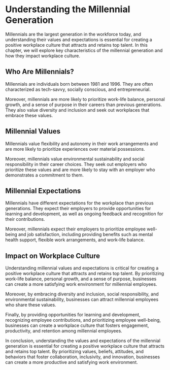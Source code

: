Understanding the Millennial Generation
================================================================

Millennials are the largest generation in the workforce today, and understanding their values and expectations is essential for creating a positive workplace culture that attracts and retains top talent. In this chapter, we will explore key characteristics of the millennial generation and how they impact workplace culture.

Who Are Millennials?
--------------------

Millennials are individuals born between 1981 and 1996. They are often characterized as tech-savvy, socially conscious, and entrepreneurial.

Moreover, millennials are more likely to prioritize work-life balance, personal growth, and a sense of purpose in their careers than previous generations. They also value diversity and inclusion and seek out workplaces that embrace these values.

Millennial Values
-----------------

Millennials value flexibility and autonomy in their work arrangements and are more likely to prioritize experiences over material possessions.

Moreover, millennials value environmental sustainability and social responsibility in their career choices. They seek out employers who prioritize these values and are more likely to stay with an employer who demonstrates a commitment to them.

Millennial Expectations
-----------------------

Millennials have different expectations for the workplace than previous generations. They expect their employers to provide opportunities for learning and development, as well as ongoing feedback and recognition for their contributions.

Moreover, millennials expect their employers to prioritize employee well-being and job satisfaction, including providing benefits such as mental health support, flexible work arrangements, and work-life balance.

Impact on Workplace Culture
---------------------------

Understanding millennial values and expectations is critical for creating a positive workplace culture that attracts and retains top talent. By prioritizing work-life balance, personal growth, and a sense of purpose, businesses can create a more satisfying work environment for millennial employees.

Moreover, by embracing diversity and inclusion, social responsibility, and environmental sustainability, businesses can attract millennial employees who share these values.

Finally, by providing opportunities for learning and development, recognizing employee contributions, and prioritizing employee well-being, businesses can create a workplace culture that fosters engagement, productivity, and retention among millennial employees.

In conclusion, understanding the values and expectations of the millennial generation is essential for creating a positive workplace culture that attracts and retains top talent. By prioritizing values, beliefs, attitudes, and behaviors that foster collaboration, inclusivity, and innovation, businesses can create a more productive and satisfying work environment.
